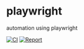 # playwright
automation using playwright


[![CI](https://github.com/tassioplima/playwright/actions/workflows/playwright.yml/badge.svg)](https://github.com/tassioplima/playwright/actions)
[![Report](https://img.shields.io/badge/Allure%20Report-deployed-yellowgreen)](https://tassioplima.github.io/playwright/)